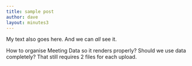 ```yaml
---
title: sample post
author: dave
layout: minutes3
---
```


My text also goes here. And we can *all* see it.

How to organise Meeting Data so it renders properly? Should we use data completely? That still requires 2 files for each upload.
